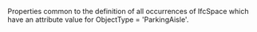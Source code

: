 ﻿Properties common to the definition of all occurrences of IfcSpace which have an attribute value for ObjectType = 'ParkingAisle'.